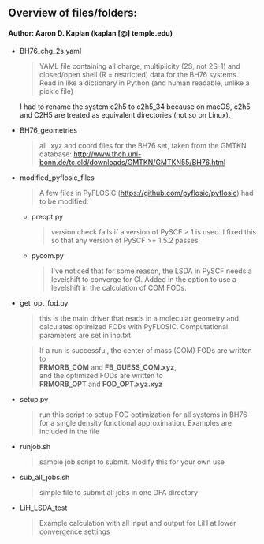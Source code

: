 ## Overview of files/folders:
#### Author: Aaron D. Kaplan (kaplan [@] temple.edu)

+ BH76_chg_2s.yaml
  > YAML file containing all charge, multiplicity (2S, not 2S-1) and closed/open shell (R = restricted) data for the BH76 systems.
  Read in like a dictionary in Python (and human readable, unlike a pickle file)

  I had to rename the system c2h5 to c2h5_34 because on macOS, c2h5 and C2H5 are treated as equivalent directories (not so on Linux).

+ BH76_geometries
  > all .xyz and coord files for the BH76 set, taken from the GMTKN database:
  http://www.thch.uni-bonn.de/tc.old/downloads/GMTKN/GMTKN55/BH76.html

+ modified_pyflosic_files
  > A few files in PyFLOSIC
  (https://github.com/pyflosic/pyflosic)
  had to be modified:

  + preopt.py
    >version check fails if a version of PySCF > 1 is used.
    I fixed this so that any version of PySCF >= 1.5.2 passes

  + pycom.py
    > I've noticed that for some reason, the LSDA in PySCF needs a levelshift to converge for Cl.
    Added in the option to use a levelshift in the calculation of COM FODs.

+ get_opt_fod.py
  > this is the main driver that reads in a molecular geometry and calculates optimized FODs with PyFLOSIC.
  Computational parameters are set in inp.txt

  > If a run is successful, the center of mass (COM) FODs are written to \
  **FRMORB_COM** and **FB_GUESS_COM.xyz**,\
  > and the optimized FODs are written to \
  **FRMORB_OPT** and **FOD_OPT.xyz.xyz**

+ setup.py
  > run this script to setup FOD optimization for all systems in BH76 for a single density functional approximation.
  Examples are included in the file

+ runjob.sh
  > sample job script to submit. Modify this for your own use

+ sub_all_jobs.sh
  > simple file to submit all jobs in one DFA directory

+ LiH_LSDA_test
  > Example calculation with all input and output for LiH at lower convergence settings
